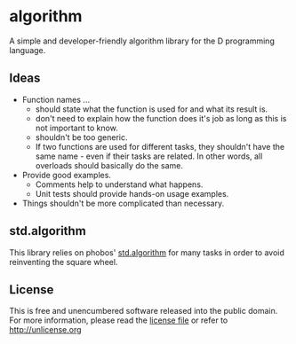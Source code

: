 # algorithm

A simple and developer-friendly algorithm library for the D programming language.


## Ideas

- Function names ...
    * should state what the function is used for and what its result is.
    * don't need to explain how the function does it's job as long as this is not important to know.
    * shouldn't be too generic.
    * If two functions are used for different tasks, they shouldn't have the same name - even if their tasks are related. In other words, all overloads should basically do the same.
- Provide good examples.
    * Comments help to understand what happens.
    * Unit tests should provide hands-on usage examples.
- Things shouldn't be more complicated than necessary.


## std.algorithm

This library relies on phobos' [std.algorithm](https://github.com/dlang/phobos/tree/master/std/algorithm) for many tasks in order to avoid reinventing the square wheel.


## License

This is free and unencumbered software released into the public domain.
For more information, please read the [license file](LICENSE) or refer to <http://unlicense.org>
